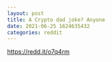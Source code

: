 ```yaml
--- 
layout: post 
title: A Crypto dad joke? Anyone 
date: 2021-06-25 1624635432 
categories: reddit 
--- 
```

https://redd.it/o7q4rm